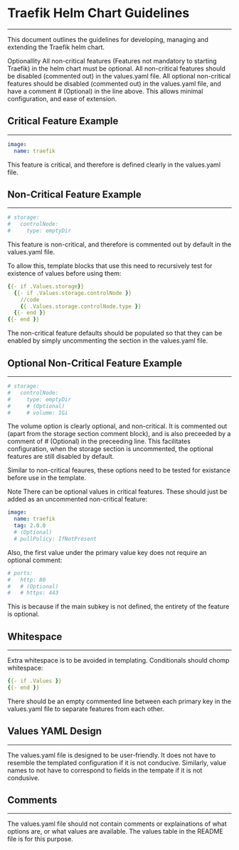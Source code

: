 # Traefik Helm Chart Guidelines

---

This document outlines the guidelines for developing, managing and extending the Traefik helm chart.

Optionallity
All non-critical features (Features not mandatory to starting Traefik) in the helm chart must be optional. All non-critical features should be disabled (commented out) in the values.yaml file. All optional non-critical features should be disabled (commented out) in the values.yaml file, and have a comment # (Optional) in the line above. This allows minimal configuration, and ease of extension.

## Critical Feature Example

---

```yaml
image:
  name: traefik
```

This feature is critical, and therefore is defined clearly in the values.yaml file.

## Non-Critical Feature Example

---

```yaml
# storage:
#   controlNode:
#     type: emptyDir
```

This feature is non-critical, and therefore is commented out by default in the values.yaml file.

To allow this, template blocks that use this need to recursively test for existence of values before using them:

```yaml
{{- if .Values.storage}}
  {{- if .Values.storage.controlNode }}
    //code
    {{ .Values.storage.controlNode.type }}
  {{- end }}
{{- end }}
```

The non-critical feature defaults should be populated so that they can be enabled by simply uncommenting the section in the values.yaml file.

## Optional Non-Critical Feature Example

---

```yaml
# storage:
#   controlNode:
#     type: emptyDir
#     # (Optional)
#     # volume: 1Gi
```

The volume option is clearly optional, and non-critical. It is commented out (apart from the storage section comment block), and is also preceeded by a comment of # (Optional) in the preceeding line. This facilitates configuration, when the storage section is uncommented, the optional features are still disabled by default.

Similar to non-critical feaures, these options need to be tested for existance before use in the template.

Note
There can be optional values in critical features. These should just be added as an uncommented non-critical feature:

```yaml
image:
  name: traefik
  tag: 2.0.0
  # (Optional)
  # pullPolicy: IfNotPresent
```

Also, the first value under the primary value key does not require an optional comment:

```yaml
# ports:
#   http: 80
#   # (Optional)
#   # https: 443
```

This is because if the main subkey is not defined, the entirety of the feature is optional.

## Whitespace

---

Extra whitespace is to be avoided in templating. Conditionals should chomp whitespace:

```yaml
{{- if .Values }}
{{- end }}
```

There should be an empty commented line between each primary key in the values.yaml file to separate features from each other.

## Values YAML Design

---

The values.yaml file is designed to be user-friendly. It does not have to resemble the templated configuration if it is not conducive. Similarly, value names to not have to correspond to fields in the tempate if it is not condusive.

## Comments

---

The values.yaml file should not contain comments or explainations of what options are, or what values are available. The values table in the README file is for this purpose.
